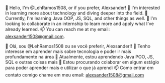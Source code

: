 👋 Hello, I'm @LehRamos1508, or if you prefer, Alexsander!
👀 I'm interested in learning more about technology and diving deeper into the field.
🌱 Currently, I'm learning Java OOP, JS, SQL, and other things as well.
💞️ I'm looking to collaborate in an internship to learn more and apply what I've already learned.
📫 You can reach me at my email: alexsander1508@gmail.com.

👋 Olá, sou @LehRamos1508 ou se você preferir, Alexsander!!
👀 Tenho interesse em aprender mais sobre tecnologia e poder ir mais profundamente na área
🌱 Atualmente, estou aprendendo Java POO, JS, SQL e outras coisas mais
💞️ Estou procurando colaborar em algum estágio para poder aprender mais e utilizar o que já aprendi
📫 Como entrar em contato comigo chame em meu email: alexsander1508@gmail.com
<!---
LehRamos1508/LehRamos1508 is a ✨ special ✨ repository because its `README.md` (this file) appears on your GitHub profile.
You can click the Preview link to take a look at your changes.
--->

